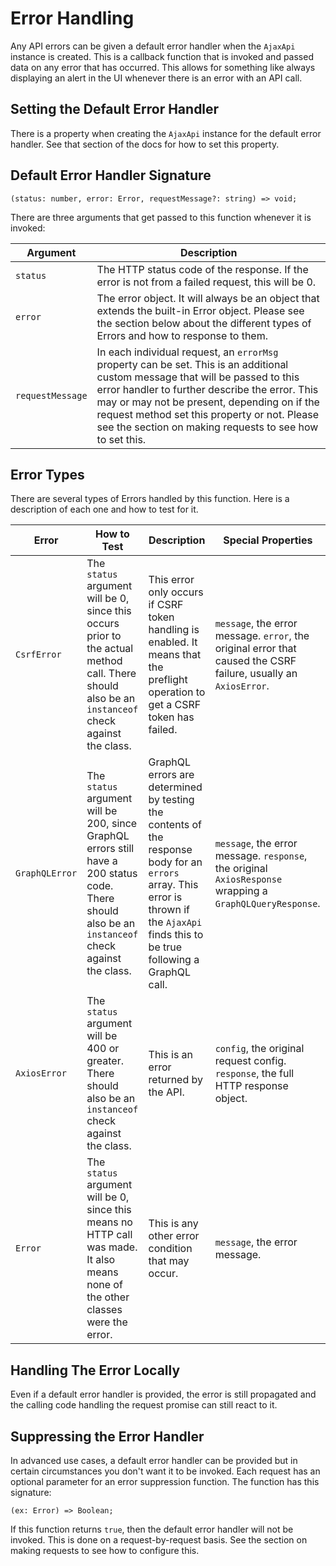 # Error Handling

Any API errors can be given a default error handler when the `AjaxApi` instance is created. This is a callback function that is invoked and passed data on any error that has occurred. This allows for something like always displaying an alert in the UI whenever there is an error with an API call.

## Setting the Default Error Handler

There is a property when creating the `AjaxApi` instance for the default error handler. See that section of the docs for how to set this property.

## Default Error Handler Signature

```
(status: number, error: Error, requestMessage?: string) => void;
```

There are three arguments that get passed to this function whenever it is invoked:

| Argument | Description |
|----------|-------------|
| `status` | The HTTP status code of the response. If the error is not from a failed request, this will be 0. |
| `error` | The error object. It will always be an object that extends the built-in Error object. Please see the section below about the different types of Errors and how to response to them. |
| `requestMessage` | In each individual request, an `errorMsg` property can be set. This is an additional custom message that will be passed to this error handler to further describe the error. This may or may not be present, depending on if the request method set this property or not. Please see the section on making requests to see how to set this. |

## Error Types

There are several types of Errors handled by this function. Here is a description of each one and how to test for it.

| Error | How to Test | Description | Special Properties |
|-------|-------------|-------------|--------------------|
| `CsrfError` | The `status` argument will be 0, since this occurs prior to the actual method call. There should also be an `instanceof` check against the class. | This error only occurs if CSRF token handling is enabled. It means that the preflight operation to get a CSRF token has failed. | `message`, the error message. `error`, the original error that caused the CSRF failure, usually an `AxiosError`. |
| `GraphQLError` | The `status` argument will be 200, since GraphQL errors still have a 200 status code. There should also be an `instanceof` check against the class. | GraphQL errors are determined by testing the contents of the response body for an `errors` array. This error is thrown if the `AjaxApi` finds this to be true following a GraphQL call. | `message`, the error message. `response`, the original `AxiosResponse` wrapping a `GraphQLQueryResponse`. |
| `AxiosError` | The `status` argument will be 400 or greater. There should also be an `instanceof` check against the class. | This is an error returned by the API. | `config`, the original request config. `response`, the full HTTP response object. |
| `Error` | The `status` argument will be 0, since this means no HTTP call was made. It also means none of the other classes were the error. | This is any other error condition that may occur. | `message`, the error message. |

## Handling The Error Locally

Even if a default error handler is provided, the error is still propagated and the calling code handling the request promise can still react to it.

## Suppressing the Error Handler

In advanced use cases, a default error handler can be provided but in certain circumstances you don't want it to be invoked. Each request has an optional parameter for an error suppression function. The function has this signature:

```
(ex: Error) => Boolean;
```

If this function returns `true`, then the default error handler will not be invoked. This is done on a request-by-request basis. See the section on making requests to see how to configure this.